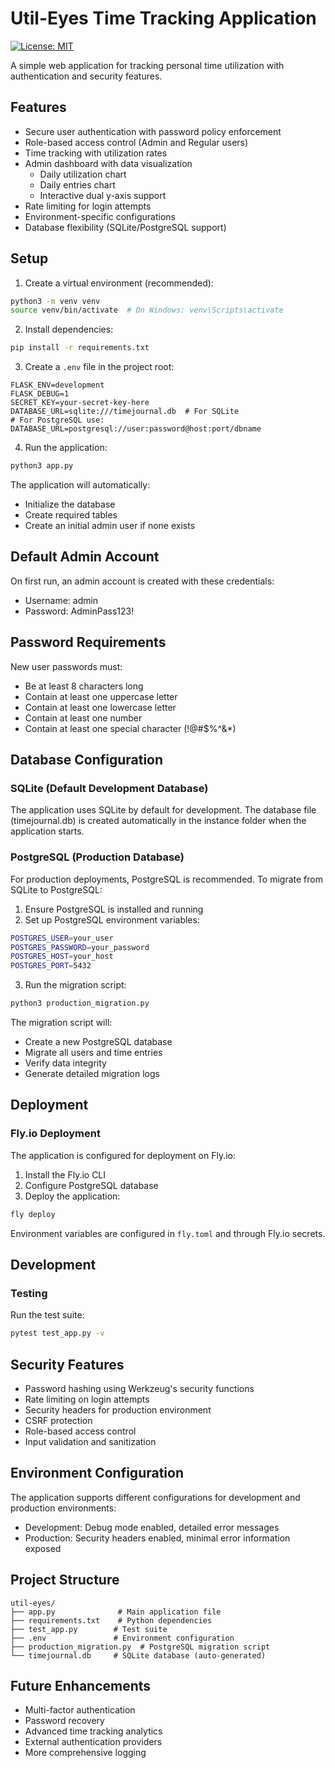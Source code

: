 # Util-Eyes Time Tracking Application

[![License: MIT](https://img.shields.io/badge/License-MIT-yellow.svg)](https://opensource.org/licenses/MIT)

A simple web application for tracking personal time utilization with authentication and security features.

## Features

- Secure user authentication with password policy enforcement
- Role-based access control (Admin and Regular users)
- Time tracking with utilization rates
- Admin dashboard with data visualization
  * Daily utilization chart
  * Daily entries chart
  * Interactive dual y-axis support
- Rate limiting for login attempts
- Environment-specific configurations
- Database flexibility (SQLite/PostgreSQL support)

## Setup

1. Create a virtual environment (recommended):
```bash
python3 -m venv venv
source venv/bin/activate  # On Windows: venv\Scripts\activate
```

2. Install dependencies:
```bash
pip install -r requirements.txt
```

3. Create a `.env` file in the project root:
```
FLASK_ENV=development
FLASK_DEBUG=1
SECRET_KEY=your-secret-key-here
DATABASE_URL=sqlite:///timejournal.db  # For SQLite
# For PostgreSQL use: DATABASE_URL=postgresql://user:password@host:port/dbname
```

4. Run the application:
```bash
python3 app.py
```

The application will automatically:
- Initialize the database
- Create required tables
- Create an initial admin user if none exists

## Default Admin Account

On first run, an admin account is created with these credentials:
- Username: admin
- Password: AdminPass123!

## Password Requirements

New user passwords must:
- Be at least 8 characters long
- Contain at least one uppercase letter
- Contain at least one lowercase letter
- Contain at least one number
- Contain at least one special character (!@#$%^&*)

## Database Configuration

### SQLite (Default Development Database)
The application uses SQLite by default for development. The database file (timejournal.db) is created automatically in the instance folder when the application starts.

### PostgreSQL (Production Database)
For production deployments, PostgreSQL is recommended. To migrate from SQLite to PostgreSQL:

1. Ensure PostgreSQL is installed and running
2. Set up PostgreSQL environment variables:
```bash
POSTGRES_USER=your_user
POSTGRES_PASSWORD=your_password
POSTGRES_HOST=your_host
POSTGRES_PORT=5432
```

3. Run the migration script:
```bash
python3 production_migration.py
```

The migration script will:
- Create a new PostgreSQL database
- Migrate all users and time entries
- Verify data integrity
- Generate detailed migration logs

## Deployment

### Fly.io Deployment
The application is configured for deployment on Fly.io:

1. Install the Fly.io CLI
2. Configure PostgreSQL database
3. Deploy the application:
```bash
fly deploy
```

Environment variables are configured in `fly.toml` and through Fly.io secrets.

## Development

### Testing
Run the test suite:
```bash
pytest test_app.py -v
```

## Security Features

- Password hashing using Werkzeug's security functions
- Rate limiting on login attempts
- Security headers for production environment
- CSRF protection
- Role-based access control
- Input validation and sanitization

## Environment Configuration

The application supports different configurations for development and production environments:
- Development: Debug mode enabled, detailed error messages
- Production: Security headers enabled, minimal error information exposed

## Project Structure

```
util-eyes/
├── app.py              # Main application file
├── requirements.txt    # Python dependencies
├── test_app.py        # Test suite
├── .env               # Environment configuration
├── production_migration.py  # PostgreSQL migration script
└── timejournal.db     # SQLite database (auto-generated)
```

## Future Enhancements

- Multi-factor authentication
- Password recovery
- Advanced time tracking analytics
- External authentication providers
- More comprehensive logging
